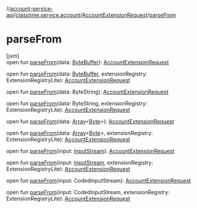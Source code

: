 //[account-service-api](../../../index.md)/[classtime.service.account](../index.md)/[AccountExtensionRequest](index.md)/[parseFrom](parse-from.md)

# parseFrom

[jvm]\
open fun [parseFrom](parse-from.md)(data: [ByteBuffer](https://docs.oracle.com/javase/8/docs/api/java/nio/ByteBuffer.html)): [AccountExtensionRequest](index.md)

open fun [parseFrom](parse-from.md)(data: [ByteBuffer](https://docs.oracle.com/javase/8/docs/api/java/nio/ByteBuffer.html), extensionRegistry: ExtensionRegistryLite): [AccountExtensionRequest](index.md)

open fun [parseFrom](parse-from.md)(data: ByteString): [AccountExtensionRequest](index.md)

open fun [parseFrom](parse-from.md)(data: ByteString, extensionRegistry: ExtensionRegistryLite): [AccountExtensionRequest](index.md)

open fun [parseFrom](parse-from.md)(data: [Array](https://kotlinlang.org/api/latest/jvm/stdlib/kotlin/-array/index.html)&lt;[Byte](https://kotlinlang.org/api/latest/jvm/stdlib/kotlin/-byte/index.html)&gt;): [AccountExtensionRequest](index.md)

open fun [parseFrom](parse-from.md)(data: [Array](https://kotlinlang.org/api/latest/jvm/stdlib/kotlin/-array/index.html)&lt;[Byte](https://kotlinlang.org/api/latest/jvm/stdlib/kotlin/-byte/index.html)&gt;, extensionRegistry: ExtensionRegistryLite): [AccountExtensionRequest](index.md)

open fun [parseFrom](parse-from.md)(input: [InputStream](https://docs.oracle.com/javase/8/docs/api/java/io/InputStream.html)): [AccountExtensionRequest](index.md)

open fun [parseFrom](parse-from.md)(input: [InputStream](https://docs.oracle.com/javase/8/docs/api/java/io/InputStream.html), extensionRegistry: ExtensionRegistryLite): [AccountExtensionRequest](index.md)

open fun [parseFrom](parse-from.md)(input: CodedInputStream): [AccountExtensionRequest](index.md)

open fun [parseFrom](parse-from.md)(input: CodedInputStream, extensionRegistry: ExtensionRegistryLite): [AccountExtensionRequest](index.md)
